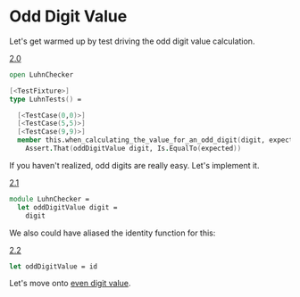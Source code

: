 # Odd Digit Value

Let's get warmed up by test driving the odd digit value calculation. 

[2.0](../../tree/step-2-0/example/LuhnCheckerExample)
```fsharp
open LuhnChecker

[<TestFixture>]
type LuhnTests() =

  [<TestCase(0,0)>]
  [<TestCase(5,5)>]
  [<TestCase(9,9)>]
  member this.when_calculating_the_value_for_an_odd_digit(digit, expected) =
    Assert.That(oddDigitValue digit, Is.EqualTo(expected))
```

If you haven't realized, odd digits are really easy. Let's implement it.

[2.1](../../tree/step-2-1/example/LuhnCheckerExample)
```fsharp
module LuhnChecker =
  let oddDigitValue digit =
    digit
```

We also could have aliased the identity function for this:

[2.2](../../tree/step-2-2/example/LuhnCheckerExample)
```fsharp
let oddDigitValue = id
```

Let's move onto [even digit value](step-3.md).
